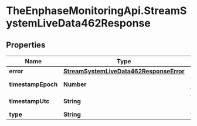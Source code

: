 # TheEnphaseMonitoringApi.StreamSystemLiveData462Response

## Properties

Name | Type | Description | Notes
------------ | ------------- | ------------- | -------------
**error** | [**StreamSystemLiveData462ResponseError**](StreamSystemLiveData462ResponseError.md) |  | [optional] 
**timestampEpoch** | **Number** | Timestamp in epoch format. | [optional] 
**timestampUtc** | **String** | Timestamp in UTC format. | [optional] 
**type** | **String** | validation_error | [optional] 


